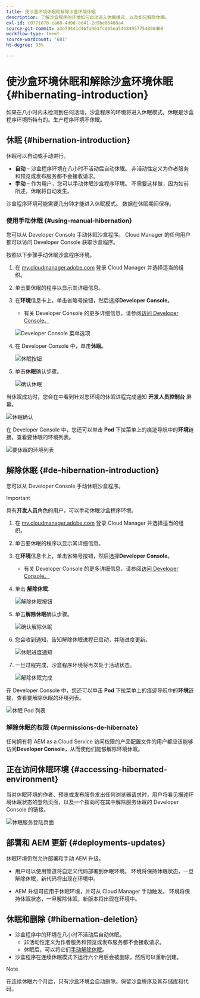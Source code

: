 ```yaml
---
title: 使沙盒环境休眠和解除沙盒环境休眠
description: 了解沙盒程序的环境如何自动进入休眠模式，以及如何解除休眠。
exl-id: c0771078-ea68-4d0d-8d41-2d9be86408a4
source-git-commit: a3e79441d46fa961fcd05ea54e84957754890d69
workflow-type: tm+mt
source-wordcount: '681'
ht-degree: 93%

---
```



# 使沙盒环境休眠和解除沙盒环境休眠 {#hibernating-introduction}

如果在八小时内未检测到任何活动，沙盒程序的环境将进入休眠模式。休眠是沙盒程序环境所特有的。生产程序环境不休眠。

## 休眠 {#hibernation-introduction}

休眠可以自动或手动进行。

* **自动** – 沙盒程序环境在八小时不活动后自动休眠。 非活动性定义为作者服务和预览或发布服务都不会接收请求。
* **手动** – 作为用户，您可以手动休眠沙盒程序环境。 不需要这样做，因为如前所述，休眠将自动发生。

沙盒程序环境可能需要几分钟才能进入休眠模式。 数据在休眠期间保存。

### 使用手动休眠 {#using-manual-hibernation}

您可以从 Developer Console 手动休眠沙盒程序。 Cloud Manager 的任何用户都可以访问 Developer Console 获取沙盒程序。

按照以下步骤手动休眠沙盒程序环境。

1. 在 [my.cloudmanager.adobe.com](https://my.cloudmanager.adobe.com/) 登录 Cloud Manager 并选择适当的组织。

1. 单击要休眠的程序以显示其详细信息。

1. 在&#x200B;**环境**&#x200B;信息卡上，单击省略号按钮，然后选择&#x200B;**Developer Console**。

   * 有关 Developer Console 的更多详细信息，请参阅[访问 Developer Console。](/help/implementing/cloud-manager/manage-environments.md#accessing-developer-console)

   ![Developer Console 菜单选项](assets/developer-console-menu-option.png)

1. 在 Developer Console 中，单击&#x200B;**休眠**。

   ![休眠按钮](assets/hibernate-1.png)

1. 单击&#x200B;**休眠**&#x200B;确认步骤。

   ![确认休眠](assets/hibernate-2.png)

当休眠成功时，您会在中看到针对您环境的休眠进程完成通知 **开发人员控制台** 屏幕。

![休眠确认](assets/hibernate-4.png)

在 Developer Console 中，您还可以单击 **Pod** 下拉菜单上的痕迹导航中的&#x200B;**环境**&#x200B;链接，查看要休眠的环境列表。

![要休眠的环境列表](assets/hibernate-1b.png)

## 解除休眠 {#de-hibernation-introduction}

您可以从 Developer Console 手动休眠沙盒程序。

>[!IMPORTANT]
>
>具有&#x200B;**开发人员**&#x200B;角色的用户，可以手动休眠沙盒程序环境。

1. 在 [my.cloudmanager.adobe.com](https://my.cloudmanager.adobe.com/) 登录 Cloud Manager 并选择适当的组织。

1. 单击要休眠的程序以显示其详细信息。

1. 在&#x200B;**环境**&#x200B;信息卡上，单击省略号按钮，然后选择&#x200B;**Developer Console**。

   * 有关 Developer Console 的更多详细信息，请参阅[访问 Developer Console。](/help/implementing/cloud-manager/manage-environments.md#accessing-developer-console)

1. 单击 **解除休眠**.

   ![解除休眠按钮](assets/de-hibernation-img1.png)

1. 单击&#x200B;**解除休眠**&#x200B;确认步骤。

   ![确认解除休眠](assets/de-hibernation-img2.png)

1. 您会收到通知，告知解除休眠进程已启动，并随进度更新。

   ![休眠进度通知](assets/de-hibernation-img3.png)

1. 一旦过程完成，沙盒程序环境将再次处于活动状态。

   ![解除休眠完成](assets/de-hibernation-img4.png)


在 Developer Console 中，您还可以单击 **Pod** 下拉菜单上的痕迹导航中的&#x200B;**环境**&#x200B;链接，查看要解除休眠的环境列表。

![休眠 Pod 列表](assets/de-hibernate-1b.png)

### 解除休眠的权限 {#permissions-de-hibernate}

任何拥有将 AEM as a Cloud Service 访问权限的产品配置文件的用户都应该能够访问&#x200B;**Developer Console**，从而使他们能够解除环境休眠。

## 正在访问休眠环境 {#accessing-hibernated-environment}

当对休眠环境的作者、预览或发布服务发出任何浏览器请求时，用户将看见描述环境休眠状态的登陆页面，以及一个指向可在其中解除服务休眠的 Developer Console 的链接。

![休眠服务登陆页面](assets/de-hibernation-img5.png)

## 部署和 AEM 更新 {#deployments-updates}

休眠环境仍然允许部署和手动 AEM 升级。

* 用户可以使用管道将自定义代码部署到休眠环境。 环境将保持休眠状态，一旦解除休眠，新代码将出现在环境中。

* AEM 升级可应用于休眠环境，并可从 Cloud Manager 手动触发。 环境将保持休眠状态，一旦解除休眠，新版本将出现在环境中。

## 休眠和删除 {#hibernation-deletion}

* 沙盒程序中的环境在八小时不活动后自动休眠。
   * 非活动性定义为作者服务和预览或发布服务都不会接收请求。
   * 休眠后，可以将它们[手动解除休眠](#de-hibernation-introduction)。
* 沙盒程序在连续休眠模式下运行六个月后会被删除，然后可以重新创建。

>[!NOTE]
>
>在连续休眠六个月后，只有沙盒环境会自动删除。保留沙盒程序及其存储库和代码。
